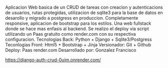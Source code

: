 Aplicacion Web basica de un CRUD de tareas con creacion y autenticacions de usuarios, rutas protegidas, utilizacion de sqlite3 para la base de datos en desarollo y migrado a postgress en produccion. Completamente responsive, aplicacion de bootstrap para los estilos. Una web fullstack donde se hace mas enfasis al backend. Se realizo el deploy via script utilizando un Paas gratuito como render.com con su respectiva configuracion.
Tecnologias Back: Python + Django + Sqlite3/Postgress
Teconlogias Front: Html5 + Bootstrap + Jinja
Versionador: Git + Github
Deploy: Paas render.com
Desarrollado por: Gonzalez Francisco


https://django-auth-crud-0uim.onrender.com/
